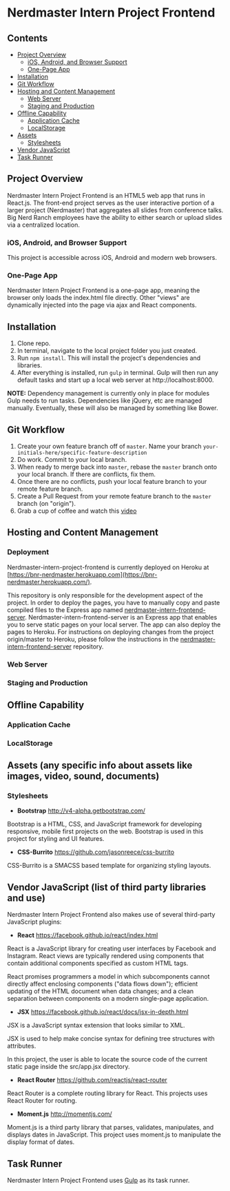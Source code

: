 # Nerdmaster Intern Project Frontend

## Contents
* [Project Overview](#project-overview)
    * [iOS, Android, and Browser Support](#ios-android-and-browser-support)
    * [One-Page App](#one-page-app)
* [Installation](#installation)
* [Git Workflow](#git-workflow)
* [Hosting and Content Management](#hosting-and-content-management)
    * [Web Server](#web-server)
    * [Staging and Production](#staging-and-production)
* [Offline Capability](#offline-capability)
    * [Application Cache](#application-cache)
    * [LocalStorage](#localstorage)
* [Assets](#assets)
    * [Stylesheets](#stylesheets)
* [Vendor JavaScript](#vendor-javascript)
* [Task Runner](#task-runner)

## Project Overview
Nerdmaster Intern Project Frontend is an HTML5 web app that runs in React.js. The front-end project serves as the user interactive portion of a larger project (Nerdmaster) that aggregates all slides from conference talks.  Big Nerd Ranch employees have the ability to either search or upload slides via a centralized location.

### iOS, Android, and Browser Support
This project is accessible across iOS, Android and modern web browsers.  

### One-Page App
Nerdmaster Intern Project Frontend is a one-page app, meaning the browser only loads the index.html file directly. Other "views" are dynamically injected into the page via ajax and React components.

## Installation
1. Clone repo.
2. In terminal, navigate to the local project folder you just created.
3. Run `npm install`. This will install the project's dependencies and libraries.
4. After everything is installed, run `gulp` in terminal. Gulp will then run any default tasks and start up a local web server at http://localhost:8000.

**NOTE:** Dependency management is currently only in place for modules Gulp needs to run tasks. Dependencies like jQuery, etc are managed manually. Eventually, these will also be managed by something like Bower.

## Git Workflow
1. Create your own feature branch off of `master`. Name your branch `your-initials-here/specific-feature-description`
2. Do work. Commit to your local branch.
3. When ready to merge back into `master`, rebase the `master` branch onto your local branch. If there are conflicts, fix them.
4. Once there are no conflicts, push your local feature branch to your remote feature branch.
5. Create a Pull Request from your remote feature branch to the `master` branch (on "origin").
6. Grab a cup of coffee and watch this [video](https://www.youtube.com/watch?v=uAuL_noJLoo)

## Hosting and Content Management

### Deployment
Nerdmaster-intern-project-frontend is currently deployed on Heroku at [https://bnr-nerdmaster.herokuapp.com](https://bnr-nerdmaster.herokuapp.com/).

This repository is only responsible for the development aspect of the project.  In order to deploy the pages, you have to manually copy and paste compiled files to the Express app named [nerdmaster-intern-frontend-server](https://github.com/bignerdranch/nerdmaster-intern-frontend-server). Nerdmaster-intern-frontend-server is an Express app that enables you to serve static pages on your local server.  The app can also deploy the pages to Heroku. For instructions on deploying changes from the project origin/master to Heroku, please follow the instructions in the [nerdmaster-intern-frontend-server](https://github.com/bignerdranch/nerdmaster-intern-frontend-server) repository.

### Web Server

### Staging and Production

## Offline Capability

### Application Cache

### LocalStorage

## Assets (any specific info about assets like images, video, sound, documents)

### Stylesheets
* **Bootstrap**
http://v4-alpha.getbootstrap.com/

Bootstrap is a HTML, CSS, and JavaScript framework for developing responsive, mobile first projects on the web.  Bootstrap is used in this project for styling and UI features.

* **CSS-Burrito**
https://github.com/jasonreece/css-burrito

CSS-Burrito is a SMACSS based template for organizing styling layouts.


## Vendor JavaScript (list of third party libraries and use)
Nerdmaster Intern Project Frontend also makes use of several third-party JavaScript plugins:
* **React**
https://facebook.github.io/react/index.html

React is a JavaScript library for creating user interfaces by Facebook and Instagram. React views are typically rendered using components that contain additional components specified as custom HTML tags.

React promises programmers a model in which subcomponents cannot directly affect enclosing components ("data flows down"); efficient updating of the HTML document when data changes; and a clean separation between components on a modern single-page application.

* **JSX**
https://facebook.github.io/react/docs/jsx-in-depth.html

JSX is a JavaScript syntax extension that looks similar to XML.

JSX is used to help make concise syntax for defining tree structures with attributes.

In this project, the user is able to locate the source code of the current static page inside the src/app.jsx directory.

* **React Router**
https://github.com/reactjs/react-router

React Router is a complete routing library for React.  This projects uses React Router for routing.

* **Moment.js**
http://momentjs.com/

Moment.js is a third party library that parses, validates, manipulates, and displays dates in JavaScript.  This project uses moment.js to manipulate the display format of dates.

## Task Runner
Nerdmaster Intern Project Frontend uses [Gulp](http://gulpjs.com/) as its task runner.
